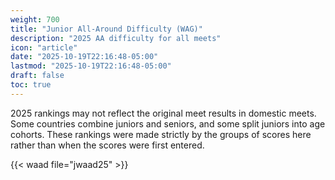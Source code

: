 ```yaml
---
weight: 700
title: "Junior All-Around Difficulty (WAG)"
description: "2025 AA difficulty for all meets"
icon: "article"
date: "2025-10-19T22:16:48-05:00"
lastmod: "2025-10-19T22:16:48-05:00"
draft: false
toc: true
---
```


2025 rankings may not reflect the original meet results in domestic meets. Some countries combine juniors and seniors, and some split juniors into age cohorts. These rankings were made strictly by the groups of scores here rather than when the scores were first entered.

{{< waad file="jwaad25" >}}